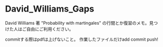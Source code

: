 # David_Williams_Gaps
David Williams 著 "Probability with martingales" の行間とか復習のメモ。見つけた人はご自由にご利用ください。

commitする際はpdfは上げないこと。
作業したファイルだけadd commit push!
